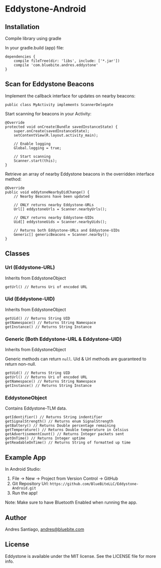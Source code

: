 # Eddystone-Android

## Installation
Compile library using gradle

In your gradle.build (app) file:

```
dependencies {
    compile fileTree(dir: 'libs', include: ['*.jar'])
    compile 'com.bluebite.andres.eddystone'
}
```

## Scan for Eddystone Beacons

Implement the callback interface for updates on nearby beacons:

`public class MyActivity implements ScannerDelegate`

Start scanning for beacons in your Activity:

```
@Override
protected void onCreate(Bundle savedInstanceState) {
    super.onCreate(savedInstanceState);
    setContentView(R.layout.activity_main);

    // Enable logging
    Global.logging = true;

    // Start scanning
    Scanner.start(this);
}
```

Retrieve an array of nearby Eddystone beacons in the overridden interface method:

```
@Override
public void eddytoneNearbyDidChange() {
    // Nearby Beacons have been updated

    // ONLY returns nearby Eddystone-URLs
    Url[] eddystoneUrls = Scanner.nearbyUrls();

    // ONLY returns nearby Eddystone-UIDs
    Uid[] eddystoneUids = Scanner.nearbyUids();

    // Returns both Eddystone-URLs and Eddystone-UIDs
    Generic[] genericBeacons = Scanner.nearby();
}
```

## Classes

### Url (Eddystone-URL)

Inherits from EddystoneObject

```
getUrl() // Returns Uri of encoded URL
```

### Uid (Eddystone-UID)

Inherits from EddystoneObject

```
getUid() // Returns String UID
getNamespace() // Returns String Namespace
getInstance() // Returns String Instance
```

### Generic (Both Eddystone-URL & Eddystone-UID)

Inherits from EddystoneObject

Generic methods can return `null`. Uid & Url methods are guaranteed to return non-null.

```
getUid() // Returns String UID
getUrl() // Returns Uri of encoded URL
getNamespace() // Returns String Namespace
getInstance() // Returns String Instance
```

### EddystoneObject

Contains Eddystone-TLM data.

```
getIdentifier() // Returns String indentifier
getSignalStrength() // Returns enum SignalStrength
getBattery() // Returns Double percentage remaining
getTemperature() // Returns Double temperature in Celsius
getAdvertisementCount() // Returns Integer packets sent
getOnTime() // Returns Integer uptime
getReadableOnTime() // Returns String of formatted up time
```

## Example App

In Android Studio:

1. File -> New -> Project from Version Control -> GitHub
2. Git Repository Url: `https://github.com/BlueBiteLLC/Eddystone-Android.git`
3. Run the app!

Note: Make sure to have Bluetooth Enabled when running the app.

## Author

Andres Santiago, andres@bluebite.com

## License

Eddystone is available under the MIT license. See the LICENSE file for more info.
